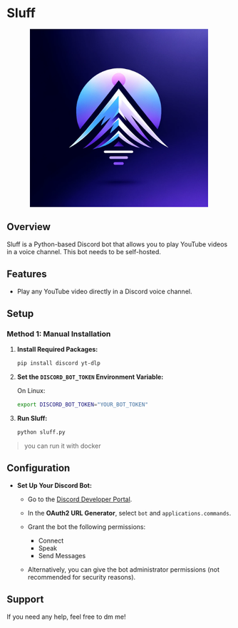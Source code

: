 # Sluff

<div style="text-align: center;">
  <img src="./logo.png" alt="logo" width="400"/>
</div>

## Overview

Sluff is a Python-based Discord bot that allows you to play YouTube videos in a voice channel. This bot needs to be self-hosted.

## Features

- Play any YouTube video directly in a Discord voice channel.

## Setup

### Method 1: Manual Installation

1. **Install Required Packages:**
   ```bash
   pip install discord yt-dlp
   ```

2. **Set the `DISCORD_BOT_TOKEN` Environment Variable:**

   On Linux:
   ```bash
   export DISCORD_BOT_TOKEN="YOUR_BOT_TOKEN"
   ```

3. **Run Sluff:**
   ```bash
   python sluff.py
   ```
> you can run it with docker

## Configuration

- **Set Up Your Discord Bot:**
  - Go to the [Discord Developer Portal](https://discord.com/developers/applications).
  - In the **OAuth2 URL Generator**, select `bot` and `applications.commands`.
  - Grant the bot the following permissions:
    - Connect
    - Speak
    - Send Messages

  - Alternatively, you can give the bot administrator permissions (not recommended for security reasons).

## Support

If you need any help, feel free to dm me!
